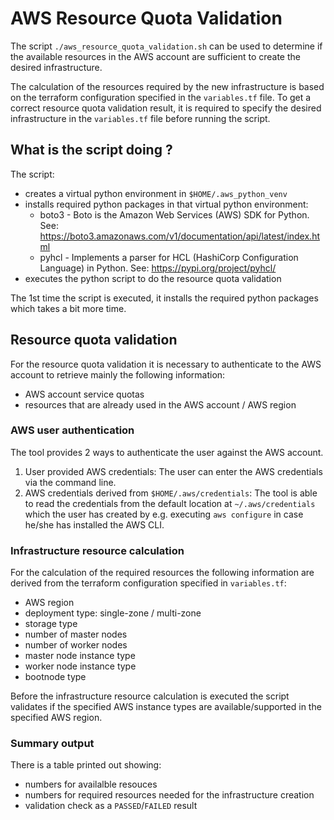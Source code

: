 # AWS Resource Quota Validation

The script `./aws_resource_quota_validation.sh` can be used to determine if the available resources in the AWS account are sufficient to create the desired infrastructure.

The calculation of the resources required by the new infrastructure is based on the terraform configuration specified in the `variables.tf` file.
To get a correct resource quota validation result, it is required to specify the desired infrastructure in the `variables.tf` file before running the script.

## What is the script doing ?
The script:
- creates a virtual python environment in  `$HOME/.aws_python_venv`
- installs required python packages in that virtual python environment: 
   - boto3  -  Boto is the Amazon Web Services (AWS) SDK for Python. See: https://boto3.amazonaws.com/v1/documentation/api/latest/index.html
   - pyhcl  -  Implements a parser for HCL (HashiCorp Configuration Language) in Python. See: https://pypi.org/project/pyhcl/
- executes the python script to do the resource quota validation

The 1st time the script is executed, it installs the required python packages which takes a bit more time.

## Resource quota validation
For the resource quota validation it is necessary to authenticate to the AWS account to retrieve mainly the following information:
- AWS account service quotas
- resources that are already used in the AWS account / AWS region

### AWS user authentication
The tool provides 2 ways to authenticate the user against the AWS account.
1. User provided AWS credentials: 
   The user can enter the AWS credentials via the command line.
1. AWS credentials derived from `$HOME/.aws/credentials`: 
   The tool is able to read the credentials from the default location at `~/.aws/credentials` which the user has created by e.g. executing `aws configure` in case he/she has installed the AWS CLI.

### Infrastructure resource calculation
For the calculation of the required resources the following information are derived from the terraform configuration specified in `variables.tf`:
- AWS region
- deployment type: single-zone / multi-zone
- storage type
- number of master nodes
- number of worker nodes
- master node instance type
- worker node instance type
- bootnode type

Before the infrastructure resource calculation is executed the script validates if the specified AWS instance types are available/supported in the specified AWS region.

### Summary output
There is a table printed out showing:
- numbers for availalble resouces
- numbers for required resources needed for the infrastructure creation
- validation check as a `PASSED`/`FAILED` result
